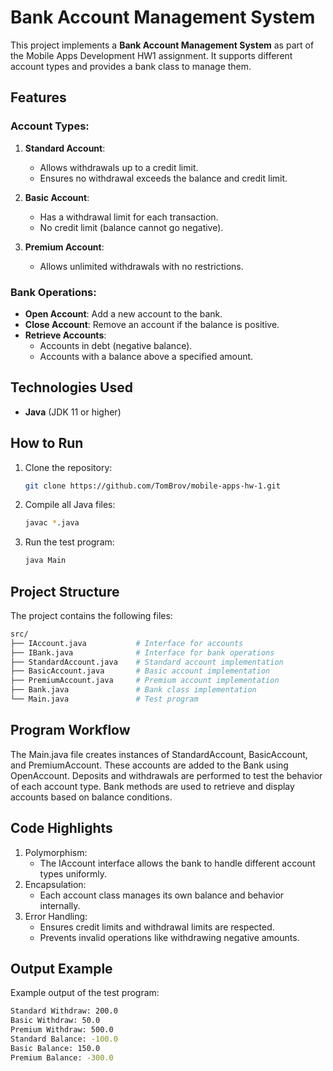 # **Bank Account Management System**

This project implements a **Bank Account Management System** as part of the Mobile Apps Development HW1 assignment. It supports different account types and provides a bank class to manage them.

## **Features**
### Account Types:
1. **Standard Account**:
    - Allows withdrawals up to a credit limit.
    - Ensures no withdrawal exceeds the balance and credit limit.

2. **Basic Account**:
    - Has a withdrawal limit for each transaction.
    - No credit limit (balance cannot go negative).

3. **Premium Account**:
    - Allows unlimited withdrawals with no restrictions.

### Bank Operations:
- **Open Account**: Add a new account to the bank.
- **Close Account**: Remove an account if the balance is positive.
- **Retrieve Accounts**:
    - Accounts in debt (negative balance).
    - Accounts with a balance above a specified amount.

## **Technologies Used**
- **Java** (JDK 11 or higher)

## **How to Run**
1. Clone the repository:
   ```bash
   git clone https://github.com/TomBrov/mobile-apps-hw-1.git
    ```
2. Compile all Java files:
    ```bash
    javac *.java
     ```
3. Run the test program:
    ```bash
    java Main
    ```

## **Project Structure**
The project contains the following files:
```bash
src/
├── IAccount.java           # Interface for accounts
├── IBank.java              # Interface for bank operations
├── StandardAccount.java    # Standard account implementation
├── BasicAccount.java       # Basic account implementation
├── PremiumAccount.java     # Premium account implementation
├── Bank.java               # Bank class implementation
└── Main.java               # Test program
   ```

## **Program Workflow**
The Main.java file creates instances of StandardAccount, BasicAccount, and PremiumAccount.
These accounts are added to the Bank using OpenAccount.
Deposits and withdrawals are performed to test the behavior of each account type.
Bank methods are used to retrieve and display accounts based on balance conditions.


## **Code Highlights**
1. Polymorphism:
   - The IAccount interface allows the bank to handle different account types uniformly.
2. Encapsulation:
   - Each account class manages its own balance and behavior internally.
3. Error Handling: 
   - Ensures credit limits and withdrawal limits are respected.
   - Prevents invalid operations like withdrawing negative amounts.

## **Output Example**
Example output of the test program:
```bash
Standard Withdraw: 200.0
Basic Withdraw: 50.0
Premium Withdraw: 500.0
Standard Balance: -100.0
Basic Balance: 150.0
Premium Balance: -300.0
```
